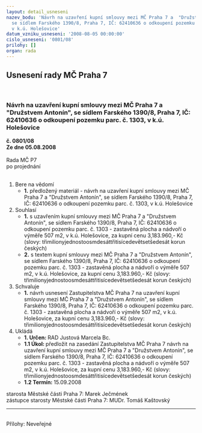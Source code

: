```yaml
---
layout: detail_usneseni
nazev_bodu: 'Návrh na uzavření kupní smlouvy mezi MČ Praha 7 a  "Družstvem Antonín",
  se sídlem Farského 1390/8, Praha 7, IČ: 62410636 o odkoupení pozemku parc. č. 1303,
  v k.ú. Holešovice'
datum_vzniku_usneseni: '2008-08-05 00:00:00'
cislo_usneseni: '0801/08'
prilohy: []
organ: rada
---
```

<div id="ucUsn_pList" class="usn">
	<span><h2>Usnesení rady MČ Praha 7 </h2>
<br></span><div class="standBody">
<span><h3>Návrh na uzavření kupní smlouvy mezi MČ Praha 7 a  "Družstvem Antonín", se sídlem Farského 1390/8, Praha 7, IČ: 62410636 o odkoupení pozemku parc. č. 1303, v k.ú. Holešovice</h3></span><div class="center">
		<strong>č. 0801/08</strong><br>
	</div>
<div class="center">
		<strong>Ze dne 05.08.2008</strong><br><br>
	</div>Rada MČ P7<br> po projednání<br><br><ol>
<li>Bere na vědomí<ul><li>
<strong>1.</strong> předložený materiál - návrh na uzavření kupní smlouvy mezi MČ Praha 7 a  "Družstvem Antonín", se sídlem Farského 1390/8, Praha 7, IČ: 62410636 o odkoupení pozemku parc. č. 1303, v k.ú. Holešovice</li></ul>
</li>
<li>Souhlasí<ul>
<li>
<strong>1.</strong> s uzavřením kupní smlouvy mezi MČ Praha 7 a  "Družstvem Antonín", se sídlem Farského 1390/8, Praha 7, IČ: 62410636 o odkoupení pozemku parc. č. 1303 - zastavěná plocha a nádvoří o výměře 507 m2, v k.ú. Holešovice, za kupní cenu 3,183.960,- Kč (slovy: třimilionyjednostoosmdesáttřitisícedevětsetšedesát korun českých)</li>
<li>
<strong>2.</strong> s textem kupní smlouvy mezi MČ Praha 7 a  "Družstvem Antonín", se sídlem Farského 1390/8, Praha 7, IČ: 62410636 o odkoupení pozemku parc. č. 1303 - zastavěná plocha a nádvoří o výměře 507 m2, v k.ú. Holešovice, za kupní cenu 3,183.960,- Kč (slovy: třimilionyjednostoosmdesáttřitisícedevětsetšedesát korun českých)</li>
</ul>
</li>
<li>Schvaluje<ul><li>
<strong>1.</strong> návrh usnesení Zastupitelstva MČ Praha 7 na uzavření kupní smlouvy mezi MČ Praha 7 a  "Družstvem Antonín", se sídlem Farského 1390/8, Praha 7, IČ: 62410636 o odkoupení pozemku parc. č. 1303 - zastavěná plocha a nádvoří o výměře 507 m2, v k.ú. Holešovice, za kupní cenu 3,183.960,- Kč (slovy: třimilionyjednostoosmdesáttřitisícedevětsetšedesát korun českých)</li></ul>
</li>
<li>Ukládá<ul>
<li>
<strong>1. Určen: </strong>RAD Justová Marcela Bc.</li>
<li>
<strong>1.1 Úkol: </strong>předložit na zasedání Zastupitelstva MČ Praha 7 návrh na uzavření kupní smlouvy mezi MČ Praha 7 a  "Družstvem Antonín", se sídlem Farského 1390/8, Praha 7, IČ: 62410636 o odkoupení pozemku parc. č. 1303 - zastavěná plocha a nádvoří o výměře 507 m2, v k.ú. Holešovice, za kupní cenu 3,183.960,- Kč (slovy: třimilionyjednostoosmdesáttřitisícedevětsetšedesát korun českých)</li>
<li>
<strong>1.2 Termín: </strong>15.09.2008</li>
</ul>
</li>
</ol>starosta Městské části Praha 7: Marek Ječmének<br>zástupce starosty Městské části Praha 7: MUDr. Tomáš Kaštovský <hr>
<br>Přílohy: Neveřejné</div>
</div>